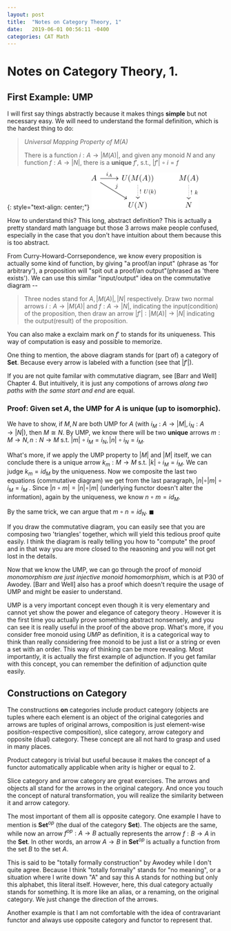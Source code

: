 ```yaml
---
layout: post
title:  "Notes on Category Theory, 1"
date:   2019-06-01 00:56:11 -0400
categories: CAT Math
---
```


# Notes on Category Theory, __1__.

## First Example: UMP 

I will first say things abstractly because it makes things __simple__ but not necessary easy. We will need to understand the formal definition, which is the hardest thing to do:

> *Universal Mapping Property of M(A)*
> 
> There is a function $i:A \rightarrow  \vert M(A) \vert$, and given any monoid $N$ and any function $f: A \rightarrow  \vert  N  \vert$, there is a __unique__ $f'$, s.t., $\vert f' \vert  \circ i = f$ 

{: style="text-align: center;"}
![UMP Definition](/resources/img/2019-07-14-1-freemonoid.png)


How to understand this? This long, abstract definition? This is actually a pretty standard math language but those 3 arrows make people confused, especially in the case that you don't have intuition about them because this is too abstract. 

From Curry-Howard-Corrsepondence, we know every proposition is actually some kind of function, by giving "a proof/an input" (phrase as 'for arbitrary'), a proposition will "spit out a proof/an output"(phrased as 'there exists'). We can use this similar "input/output" idea on the commutative diagram --

> Three nodes stand for $A,  \vert M(A) \vert ,  \vert N \vert$ respectively. Draw two normal arrows $i: A \rightarrow  \vert M(A) \vert$ and $f: A \rightarrow  \vert N \vert$, indicating the input(condition) of the proposition, then draw an arrow $\vert f' \vert :  \vert M(A) \vert  \rightarrow  \vert N \vert$ indicating the output(result) of the proposition.

You can also make a exclaim mark on $f'$ to stands for its uniqueness. This way of computation is easy and possible to memorize. 

One thing to mention, the above diagram stands for (part of) a category of __Set__. Because every arrow is labeled with a function (see that $\vert f' \vert$).

If you are not quite familar with commutative diagram, see [Barr and Well] Chapter 4. But intuitively, it is just any compotions of arrows *along two paths with the same start and end* are equal.

### Proof: Given set $A$, the UMP for $A$ is unique (up to isomorphic).


We have to show, if $M, N$ are both UMP for $A$ (with $i_M : A \rightarrow \vert M\vert , i_N : A \rightarrow \vert N\vert$), then $M \cong N$. By UMP, we know there will be two **unique** arrows $m : M \rightarrow N, n: N \rightarrow M$ s.t. $\vert m\vert  \circ i_M = i_N, \vert n\vert  \circ i_N = i_M$. 

What's more, if we apply the UMP property to $\vert M\vert$ and $\vert M\vert$ itself, we can conclude there is a unique arrow $k_m : M \rightarrow M$ s.t. $\vert k\vert  \circ i_M = i_M$. We can judge $k_m = id_M$ by the uniqueness. Now we composite the last two equations (commutative diagram) we get from the last paragraph, $\vert n \vert  \circ \vert m \vert  \circ i_M = i_M$ . Since $\vert n \circ m\vert  = \vert n\vert  \circ \vert m\vert$ (underlying functor doesn't alter the information), again by the uniqueness, we know $n \circ m = id_M$. 

By the same trick, we can argue that $m \circ n = id_N$. $\blacksquare$


If you draw the commutative diagram, you can easily see that you are composing two 'triangles' together, which will yield this tedious proof quite easily. I think the diagram is really telling you how to "compute" the proof and in that way you are more closed to the reasoning and you will not get lost in the details.

Now that we know the UMP, we can go through the proof of *monoid monomorphism are just injective monoid homomorphism*, which is at P30 of Awodey. [Barr and Well] also has a proof which doesn't require the usage of UMP and might be easier to understand.


UMP is a very important concept even though it is very elementary and cannot yet show the power and elegance of category theory . However it is the first time you actually prove something abstract nonsensely, and you can see it is really useful in the proof of the above prop. What's more, if you consider free monoid using *UMP* as definition, it is a categorical way to think than really considering free monoid to be just a list or a string or even a set with an order. This way of thinking can be more revealing. Most importantly, it is actually the first example of adjunction. If you get familar with this concept, you can remember the definition of adjunction quite easily.

## Constructions **on** Category
The constructions **on** categories include product category (objects are tuples where each element is an object of the original categories and arrows are tuples of original arrows, composition is just element-wise position-respective composition), slice category, arrow category and opposite (dual) category. These concept are all not hard to grasp and used in many places.

Product category is trivial but useful because it makes the concept of a functor automatically applicable when arity is higher or equal to 2.

Slice category and arrow category are great exercises. The arrows and objects all stand for the arrows in the original category. And once you touch the concept of natural transformation, you will realize the similarity between it and arrow category.

The most important of them all is opposite category. One example I have to mention is **Set**$^{op}$ (the dual of the category **Set**). The objects are the same, while now an arrow $f^{op}: A \rightarrow B$ actually represents the arrow $f :B \rightarrow A$ in the **Set**. In other words, an arrow $A \rightarrow B$ in **Set**$^{op}$ is actually a function from the set $B$ to the set $A$. 

This is said to be "totally formally construction" by Awodey while I don't quite agree. Because I think "totally formally" stands for "no meaning", or a situation where I write down "A" and say this A stands for nothing but only this alphabet, this literal itself. However, here, this dual category actually stands for something. It is more like an alias, or a renaming, on the original category. We just change the direction of the arrows.

Another example is that I am not comfortable with the idea of contravariant functor and always use opposite category and functor to represent that.
